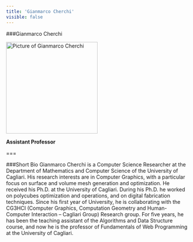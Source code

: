 ```yaml
---
title: 'Gianmarco Cherchi'
visible: false
---
```

   
###Gianmarco Cherchi
   
<img src="/lab/user/pages/02.people/10.gianmarco.cherchi/img/gcherchi_img.jpeg" alt="Picture of Gianmarco Cherchi" style="height: 250px">
   
**Assistant Professor**
   
===

###Short Bio
Gianmarco Cherchi is a Computer Science Researcher at the Department of Mathematics and Computer Science of the University of Cagliari. His research interests are in Computer Graphics, with a particular focus on surface and volume mesh generation and optimization. He received his Ph.D. at the University of Cagliari. During his Ph.D. he worked on polycubes optimization and operations, and on digital fabrication techniques. Since his first year of University, he is collaborating with the CG3HCI (Computer Graphics, Computation Geometry and Human-Computer Interaction – Cagliari Group) Research group. For five years, he has been the teaching assistant of the Algorithms and Data Structure course, and now he is the professor of Fundamentals of Web Programming at the University of Cagliari.
